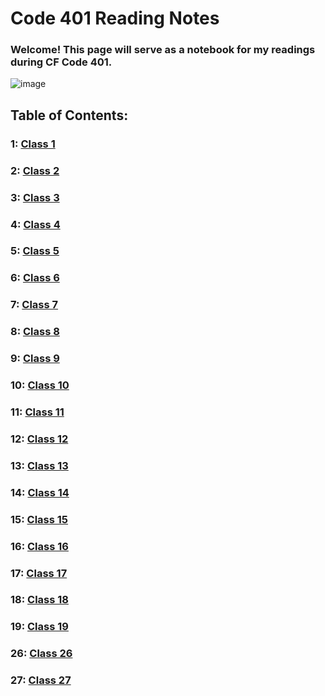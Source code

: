 # Code 401 Reading Notes
### Welcome! This page will serve as a notebook for my readings during CF Code 401.
![image](https://inteng-storage.s3.amazonaws.com/img/iea/9lwjAVnM6E/sizes/ocde_resize_md.jpg)
## Table of Contents:
### 1: [Class 1](../401/class-1.md)
### 2: [Class 2](../401/class-2.md)
### 3: [Class 3](../401/class-3.md)
### 4: [Class 4](../401/class-4.md)
### 5: [Class 5](../401/class-5.md)
### 6: [Class 6](../401/class-6.md)
### 7: [Class 7](../401/class-7.md)
### 8: [Class 8](../401/class-8.md)
### 9: [Class 9](../401/class-9.md)
### 10: [Class 10](../401/class-10.md)
### 11: [Class 11](../401/class-11.md)
### 12: [Class 12](../401/class-12.md)
### 13: [Class 13](../401/class-13.md)
### 14: [Class 14](../401/class-14.md)
### 15: [Class 15](../401/class-15.md)
### 16: [Class 16](../401/class-16.md)
### 17: [Class 17](../401/class-17.md)
### 18: [Class 18](../401/class-18.md)
### 19: [Class 19](../401/class-19.md)
### 26: [Class 26](../401/class-26.md)
### 27: [Class 27](../401/class-27.md)
